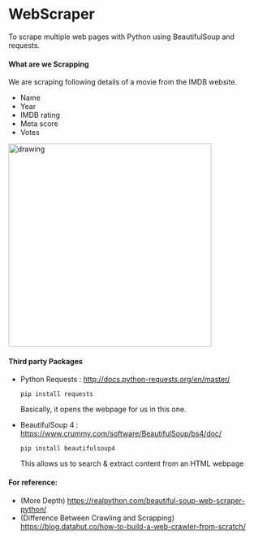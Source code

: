 # WebScraper
To scrape multiple web pages with Python using BeautifulSoup and requests.
#### What are we Scrapping
We are scraping following details of a movie from the IMDB website.
* Name
* Year
* IMDB rating
* Meta score
* Votes
<img src="https://www.dataquest.io/wp-content/uploads/2019/01/option3.jpg" alt="drawing" width="400"/>

#### Third party Packages
- Python Requests : http://docs.python-requests.org/en/master/
    ```
    pip install requests
    ```
    Basically, it opens the webpage for us in this one.

- BeautifulSoup 4 : https://www.crummy.com/software/BeautifulSoup/bs4/doc/
    ```
    pip install beautifulsoup4
    ```
    This allows us to search & extract content from an HTML webpage

#### For reference:
* (More Depth) https://realpython.com/beautiful-soup-web-scraper-python/
* (Difference Between Crawling and Scrapping) https://blog.datahut.co/how-to-build-a-web-crawler-from-scratch/

